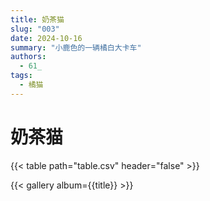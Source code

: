 ```yaml
---
title: 奶茶猫
slug: "003"
date: 2024-10-16
summary: "小鹿色的一辆橘白大卡车"
authors:
  - 61_
tags:
  - 橘猫
---
```


# 奶茶猫

{{< table path="table.csv" header="false" >}}

{{< gallery album={{title}} >}}
